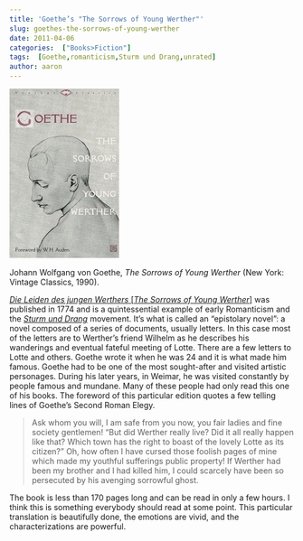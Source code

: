 ```yaml
---
title: 'Goethe’s "The Sorrows of Young Werther"'
slug: goethes-the-sorrows-of-young-werther
date: 2011-04-06
categories:  ["Books>Fiction"]
tags:  [Goethe,romanticism,Sturm und Drang,unrated]
author: aaron
---
```


![](cover2-194x300.jpg "Sorrows of Young Werther")

Johann Wolfgang von Goethe, *The Sorrows of Young Werther* (New York: Vintage Classics, 1990).

[*Die Leiden des jungen Werthers* [*The Sorrows of Young Werther*]](http://en.wikipedia.org/wiki/The_Sorrows_of_Young_Werther "Wikipedia article") was published in 1774 and is a quintessential example of early Romanticism and the *[Sturm und Drang](http://en.wikipedia.org/wiki/Sturm_und_Drang "Wikipedia article")* movement. It’s what is called an “epistolary novel”: a novel composed of a series of documents, usually letters. In this case most of the letters are to Werther’s friend Wilhelm as he describes his wanderings and eventual fateful meeting of Lotte. There are a few letters to Lotte and others. Goethe wrote it when he was 24 and it is what made him famous. Goethe had to be one of the most sought-after and visited artistic personages. During his later years, in Weimar, he was visited constantly by people famous and mundane. Many of these people had only read this one of his books. The foreword of this particular edition quotes a few telling lines of Goethe’s Second Roman Elegy.

> Ask whom you will, I am safe from you now, you fair ladies and fine society gentlemen! “But did Werther really live? Did it all really happen like that? Which town has the right to boast of the lovely Lotte as its citizen?” Oh, how often I have cursed those foolish pages of mine which made my youthful sufferings public property! If Werther had been my brother and I had killed him, I could scarcely have been so persecuted by his avenging sorrowful ghost.

The book is less than 170 pages long and can be read in only a few hours. I think this is something everybody should read at some point. This particular translation is beautifully done, the emotions are vivid, and the characterizations are powerful.
